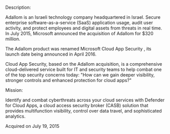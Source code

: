 Description:

Adallom is an Israeli technology company headquartered in Israel. Secure enterprise software-as-a-service (SaaS) application usage, audit user activity, and protect employees and digital assets from threats in real time. In July 2015, Microsoft announced the acquisition of Adallom for $320 million. 

The Adallom product was renamed Microsoft Cloud App Security , its launch date being announced in April 2016.

Cloud App Security, based on the Adallom acquisition, is a comprehensive cloud-delivered service built for IT and security teams to help combat one of the top security concerns today: "How can we gain deeper visibility, stronger controls and enhanced protection for cloud apps?"

Mission:

Identify and combat cyberthreats across your cloud services with Defender for Cloud Apps, a cloud access security broker (CASB) solution that provides multifunction visibility, control over data travel, and sophisticated analytics.

Acquired on July 19, 2015